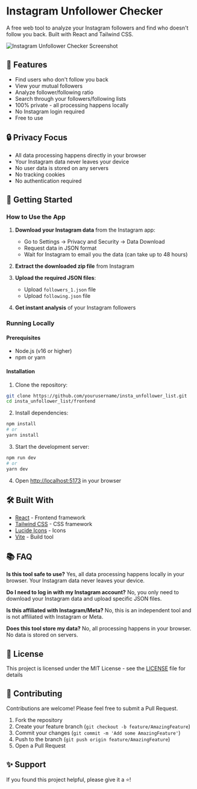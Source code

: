 # Instagram Unfollower Checker

A free web tool to analyze your Instagram followers and find who doesn't follow you back. Built with React and Tailwind CSS.

![Instagram Unfollower Checker Screenshot](https://insta-unfollower-check.vercel.app/og-image.png)

## 🌟 Features

- Find users who don't follow you back
- View your mutual followers
- Analyze follower/following ratio
- Search through your followers/following lists
- 100% private - all processing happens locally
- No Instagram login required
- Free to use

## 🔒 Privacy Focus

- All data processing happens directly in your browser
- Your Instagram data never leaves your device
- No user data is stored on any servers
- No tracking cookies
- No authentication required

## 🚀 Getting Started

### How to Use the App

1. **Download your Instagram data** from the Instagram app:
   - Go to Settings → Privacy and Security → Data Download
   - Request data in JSON format
   - Wait for Instagram to email you the data (can take up to 48 hours)
   
2. **Extract the downloaded zip file** from Instagram

3. **Upload the required JSON files**:
   - Upload `followers_1.json` file
   - Upload `following.json` file
   
4. **Get instant analysis** of your Instagram followers

### Running Locally

#### Prerequisites

- Node.js (v16 or higher)
- npm or yarn

#### Installation

1. Clone the repository:
```bash
git clone https://github.com/yourusername/insta_unfollower_list.git
cd insta_unfollower_list/frontend
```

2. Install dependencies:
```bash
npm install
# or
yarn install
```

3. Start the development server:
```bash
npm run dev
# or
yarn dev
```

4. Open [http://localhost:5173](http://localhost:5173) in your browser

## 🛠️ Built With

- [React](https://reactjs.org/) - Frontend framework
- [Tailwind CSS](https://tailwindcss.com/) - CSS framework
- [Lucide Icons](https://lucide.dev/) - Icons
- [Vite](https://vitejs.dev/) - Build tool

## 📚 FAQ

**Is this tool safe to use?**
Yes, all data processing happens locally in your browser. Your Instagram data never leaves your device.

**Do I need to log in with my Instagram account?**
No, you only need to download your Instagram data and upload specific JSON files.

**Is this affiliated with Instagram/Meta?**
No, this is an independent tool and is not affiliated with Instagram or Meta.

**Does this tool store my data?**
No, all processing happens in your browser. No data is stored on servers.

## 📄 License

This project is licensed under the MIT License - see the [LICENSE](LICENSE) file for details

## 🤝 Contributing

Contributions are welcome! Please feel free to submit a Pull Request.

1. Fork the repository
2. Create your feature branch (`git checkout -b feature/AmazingFeature`)
3. Commit your changes (`git commit -m 'Add some AmazingFeature'`)
4. Push to the branch (`git push origin feature/AmazingFeature`)
5. Open a Pull Request

## ✨ Support

If you found this project helpful, please give it a ⭐️!
